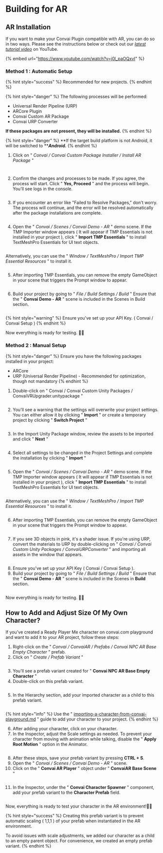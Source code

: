# Building for AR

## AR Installation

If you want to make your Convai Plugin compatible with AR, you can do so in two ways. Please see the instructions below or check out our [_latest tutorial video_](https://www.youtube.com/watch?v=j0l\_paOQxvI) on YouTube.

{% embed url="https://www.youtube.com/watch?v=j0l_paOQxvI" %}

### Method 1 : Automatic Setup

{% hint style="success" %}
Recommended for new projects.
{% endhint %}

{% hint style="danger" %}
The following processes will be performed:

* Universal Render Pipeline (URP)
* ARCore Plugin
* Convai Custom AR Package
* Convai URP Converter

**If these packages are not present, they will be installed.**
{% endhint %}

{% hint style="danger" %}
**If the target build platform is not Android, it will be switched to **_**Android.**_
{% endhint %}

1. Click on " _Convai / Convai Custom Package Installer / Install AR Package_ "

<figure><img src="../../../.gitbook/assets/ConvaiCustomPackageInstaller (2).png" alt=""><figcaption></figcaption></figure>

<figure><img src="../../../.gitbook/assets/ConvaiCustomPackageInstallerWindowAR (1).png" alt=""><figcaption></figcaption></figure>

2. Confirm the changes and processes to be made. If you agree, the process will start.                     Click " **Yes, Proceed** " and the process will begin. You'll see logs in the console.

<figure><img src="../../../.gitbook/assets/ConvaiCustomPackageInstallerConfirmWindowAR (1).png" alt=""><figcaption></figcaption></figure>

3. If you encounter an error like "Failed to Resolve Packages," don't worry. The process will continue, and the error will be resolved automatically after the package installations are complete.

<figure><img src="../../../.gitbook/assets/ARLogs (1).png" alt=""><figcaption></figcaption></figure>

4. Open the " _Convai / Scenes / Convai Demo - AR_ " demo scene. If the TMP Importer window appears ( It will appear if TMP Essentials is not installed in your project ), click " **Import TMP Essentials** " to install TextMeshPro Essentials for UI text objects.

<figure><img src="../../../.gitbook/assets/AutomaticallyImportTMPEssentials.png" alt=""><figcaption></figcaption></figure>

Alternatively, you can use the " _Window / TextMeshPro / Import TMP Essential Resources_ " to install it.

<figure><img src="../../../.gitbook/assets/ManualImportTMPEssentialsResources.png" alt=""><figcaption></figcaption></figure>

5. After importing TMP Essentials, you can remove the empty GameObject in your scene that triggers the Prompt window to appear.

<figure><img src="../../../.gitbook/assets/TMPEssentialsPromptImportReminder.png" alt=""><figcaption></figcaption></figure>

6. Build your project by going to " _File / Build Settings / Build_ " Ensure that the " **Convai Demo - AR** " scene is included in the Scenes in Build section.

<figure><img src="../../../.gitbook/assets/ARBuildSettings (1).png" alt=""><figcaption></figcaption></figure>

{% hint style="warning" %}
Ensure you've set up your API Key. ( Convai / Convai Setup )
{% endhint %}

Now everything is ready for testing. 🙂✅

### Method 2 : Manual Setup&#x20;

{% hint style="danger" %}
Ensure you have the following packages installed in your project:

* ARCore
* URP (Universal Render Pipeline) - Recommended for optimization, though not mandatory
{% endhint %}

1. Double-click on " Convai / Convai Custom Unity Packages / ConvaiVRUpgrader.unitypackage "

<figure><img src="../../../.gitbook/assets/ConvaiARUpgrader (1).png" alt=""><figcaption></figcaption></figure>

2. You'll see a warning that the settings will overwrite your project settings. You can either allow it by clicking " **Import** " or create a temporary project by clicking " **Switch Project** "

<figure><img src="../../../.gitbook/assets/VRUpgraderWarning (1).png" alt=""><figcaption></figcaption></figure>

3. In the Import Unity Package window, review the assets to be imported and click " **Next** "

<figure><img src="../../../.gitbook/assets/ConvaiARUpgraderimport_1 (1).png" alt=""><figcaption></figcaption></figure>

4. Select all settings to be changed in the Project Settings and complete the installation by clicking    " **Import** "

<figure><img src="../../../.gitbook/assets/ConvaiARUpgraderimport_2 (1).png" alt=""><figcaption></figcaption></figure>

5. Open the " _Convai / Scenes / Convai Demo - AR_ " demo scene. If the TMP Importer window appears ( It will appear if TMP Essentials is not installed in your project ), click " **Import TMP Essentials** " to install TextMeshPro Essentials for UI text objects.

<figure><img src="../../../.gitbook/assets/AutomaticallyImportTMPEssentials.png" alt=""><figcaption></figcaption></figure>

Alternatively, you can use the " _Window / TextMeshPro / Import TMP Essential Resources_ " to install it.

<figure><img src="../../../.gitbook/assets/ManualImportTMPEssentialsResources.png" alt=""><figcaption></figcaption></figure>

6. After importing TMP Essentials, you can remove the empty GameObject in your scene that triggers the Prompt window to appear.

<figure><img src="../../../.gitbook/assets/TMPEssentialsPromptImportReminder.png" alt=""><figcaption></figcaption></figure>

7. If you see 3D objects in pink, it's a shader issue. If you're using URP, convert the materials to URP by double-clicking on " _Convai / Convai Custom Unity Packages / ConvaiURPConverter_ " and importing all assets in the window that appears.

<figure><img src="../../../.gitbook/assets/ConvaiURPConverter.png" alt=""><figcaption></figcaption></figure>

8. Ensure you've set up your API Key ( Convai / Convai Setup ).
9. Build your project by going to " _File / Build Settings / Build_ " Ensure that the " **Convai Demo - AR** " scene is included in the Scenes in **Build** section.

<figure><img src="../../../.gitbook/assets/ARBuildSettings (1).png" alt=""><figcaption></figcaption></figure>

Now everything is ready for testing. 🙂✅

## How to Add and Adjust Size Of My Own Character?

If you've created a Ready Player Me character on convai.com playground and want to add it to your AR project, follow these steps:

1. Right-click on the " _Convai / ConvaiAR / Prefabs / Convai NPC AR Base Empty Character_ " prefab.
2. Click on " _Create / Prefab Variant_ "

<figure><img src="../../../.gitbook/assets/CreatePrefabVariant.png" alt=""><figcaption></figcaption></figure>

3. You'll see a prefab variant created for " **Convai NPC AR Base Empty Character** "
4. Double-click on this prefab variant.

<figure><img src="../../../.gitbook/assets/OpenCharacterVariant.png" alt=""><figcaption></figcaption></figure>

5. In the Hierarchy section, add your imported character as a child to this prefab variant.

<figure><img src="../../../.gitbook/assets/AddYourCharacter.png" alt=""><figcaption></figcaption></figure>

{% hint style="info" %}
Use the " [importing-a-character-from-convai-playground.md](../importing-a-character-from-convai-playground.md "mention") " guide to add your character to your project.
{% endhint %}

6. After adding your character, click on your character.
7. In the Inspector, adjust the Scale settings as needed. To prevent your character from moving with animation while talking, disable the " **Apply Root Motion** " option in the Animator.            &#x20;

<figure><img src="../../../.gitbook/assets/SetScaleOfYourCharacterandDisableRootMotion.png" alt=""><figcaption></figcaption></figure>

8. After these steps, save your prefab variant by pressing **CTRL + S**.
9. Open the " _Convai / Scenes / Convai Demo - AR_ " scene.
10. Click on the " **Convai AR Player** " object under " **ConvaiAR Base Scene** "

<figure><img src="../../../.gitbook/assets/OpenConvaiARPlayer.png" alt=""><figcaption></figcaption></figure>

11. In the Inspector, under the " **Convai Character Spawner** " component, add your prefab variant to the **Character Prefab** field.

<figure><img src="../../../.gitbook/assets/AddYourCharacterPrefab.png" alt=""><figcaption></figcaption></figure>

Now, everything is ready to test your character in the AR environment!🙂✅

{% hint style="success" %}
Creating this prefab variant is to prevent automatic scaling ( 1,1,1 ) of your prefab when instantiated in the AR environment.&#x20;

To avoid issues with scale adjustments, we added our character as a child to an empty parent object. For convenience, we created an empty prefab variant.
{% endhint %}
